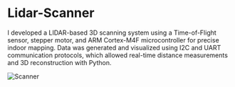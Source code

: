 # Lidar-Scanner
I developed a LIDAR-based 3D scanning system using a Time-of-Flight sensor, stepper motor, and ARM Cortex-M4F microcontroller for precise indoor mapping. Data was generated and visualized using I2C and UART communication protocols, which allowed real-time distance measurements and 3D reconstruction with Python.  

![Scanner](https://github.com/user-attachments/assets/37dcdcce-ee2a-44aa-836e-bdca4f2ebbec)
